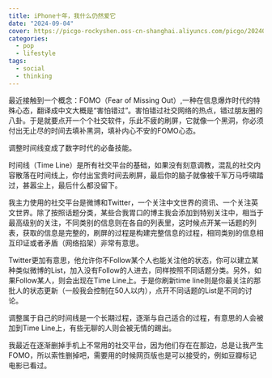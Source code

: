 ```yaml
---
title: iPhone十年，我什么仍然爱它
date: "2024-09-04"
cover: https://picgo-rockyshen.oss-cn-shanghai.aliyuncs.com/picgo/202409041221602.jpg
categories:
  - pop
  - lifestyle
tags:
  - social
  - thinking
---
```


最近接触到一个概念：FOMO（Fear of Missing Out）,一种在信息爆炸时代的特殊心态，翻译成中文大概是“害怕错过”。害怕错过社交网络的热点，错过朋友圈的八卦。于是就要点开一个个社交软件，乐此不疲的刷屏，它就像一个黑洞，你必须付出无止尽的时间去填补黑洞，填补内心不安的FOMO心态。

调整时间线变成了数字时代的必备技能。

时间线（Time Line）是所有社交平台的基础，如果没有刻意调教，混乱的社交内容散落在时间线上，你付出宝贵时间去刷屏，最后你的脑子就像被千军万马呼啸踏过，甚嚣尘上，最后什么都没留下。

我主力使用的社交平台是微博和Twitter，一个关注中文世界的资讯、一个关注英文世界。除了按照话题分类，某些合我胃口的博主我会添加到特别关注中，相当于最高级别的关注，不同类别的信息则在各自的列表里，这时候点开某一话题的列表，获取的信息是完整的，刷屏的过程是构建完整信息的过程，相同类别的信息相互印证或者矛盾（网络掐架）非常有意思。

Twitter更加有意思，他允许你不Follow某个人也能关注他的状态，你可以建立某种类似微博的List，加入没有Follow的人进去，同样按照不同话题分类。另外，如果Follow某人，则会出现在Time Line上。于是你刷新time line则是你最关注的那批人的状态更新（一般我会控制在50人以内），点开不同话题的List是不同的讨论。

调整属于自己的时间线是一个长期过程，逐渐与自己适合的过程，有意思的人会被加到Time Line上，有些无聊的人则会被无情的踢出。

我最近在逐渐删掉手机上不常用的社交平台，因为他们存在在那边，总是让我产生FOMO，所以索性删掉吧，需要用的时候网页版也是可以接受的，例如豆瓣标记电影已看过。




